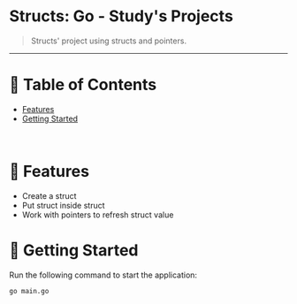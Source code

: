 # Structs: Go - Study's Projects

> Structs' project using structs and pointers.

---

# :pushpin: Table of Contents

* [Features](#rocket-features)
* [Getting Started](#runner-getting-started)

<br />

# :rocket: Features

* Create a struct
* Put struct inside struct
* Work with pointers to refresh struct value

# :runner: Getting Started

Run the following command to start the application:

```go main.go```
